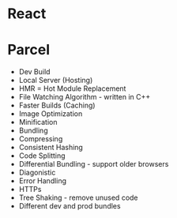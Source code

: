 # React


# Parcel
- Dev Build
- Local Server (Hosting)
- HMR = Hot Module Replacement
- File Watching Algorithm - written in C++
- Faster Builds (Caching)
- Image Optimization
- Minification
- Bundling
- Compressing 
- Consistent Hashing
- Code Splitting
- Differential Bundling - support older browsers
- Diagonistic
- Error Handling 
- HTTPs
- Tree Shaking - remove unused code
- Different dev and prod bundles